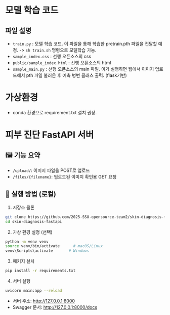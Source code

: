 # 모델 학습 코드
## 파일 설명
- `train.py` : 모델 학습 코드. 이 파일을 통해 학습한 pretrain.pth 파일을 전달할 예정. -> `sh train.sh` 명령으로 모델학습 가능. 
- `sample_index.css` : 선행 오픈소스의 css
- `public/sample_index.html` : 선행 오픈소스의 html
- `sample_main.py` : 선행 오픈소스의 main 파일. 이거 실행하면 웹에서 이미지 업로드해서 pth 파일 불러온 후 예측 병변 클래스 출력. (flask기반)
# 가상환경
- conda 환경으로 requirement.txt 설치 권장. 

# 피부 진단 FastAPI 서버
 ## 🖼️ 기능 요약
 - `/upload/`: 이미지 파일을 POST로 업로드
 - `/files/{filename}`: 업로드된 이미지 확인용 GET 요청
 
 ## 🚀 실행 방법 (로컬)
 
 1. 저장소 클론
 ```bash
 git clone https://github.com/2025-SSU-opensource-team2/skin-diagnosis-fastapi.git
 cd skin-diagnosis-fastapi
 ```
 
 2. 가상 환경 설정 (선택)
 ```bash
 python -m venv venv
 source venv/bin/activate      # macOS/Linux
 venv\Scripts\activate       # Windows
 ```
 
 3. 패키지 설치
 ```bash
 pip install -r requirements.txt
 ```
 
 4. 서버 실행
 ```bash
 uvicorn main:app --reload
 ```
 
 - 서버 주소: http://127.0.0.1:8000
 - Swagger 문서: http://127.0.0.1:8000/docs